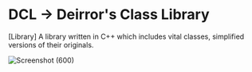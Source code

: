 # DCL -> Deirror's Class Library
[Library] A library written in C++ which includes vital classes, simplified versions of their originals.

![Screenshot (600)](https://github.com/user-attachments/assets/6eaec1f7-9d9d-444c-a068-3a49c531e738)

